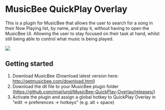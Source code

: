 # MusicBee QuickPlay Overlay
This is a plugin for MusicBee that allows the user to search for a song in their Now Playing list, by name, and play it, without having to open the MusicBee UI. Allowing the user to stay focused on their task at hand, whilst still being able to control what music is being played.

![](https://raw.githubusercontent.com/mjarlund/MusicBee-QuickPlay-Overlay/e0abd5bba213cc63b610943d45d0bdd1567f0328/demonstration.gif)


## Getting started
1. Download MusicBee (Download latest version here: http://getmusicbee.com/download.html)
2. Download the dll file to your MusicBee plugin folder (https://github.com/mjarlund/MusicBee-QuickPlay-Overlay/releases/)
3. Activate the plugin and assign a global hotkey to QuickPlay Overlay in "edit -> preferences -> hotkeys" (e.g. alt + space)
